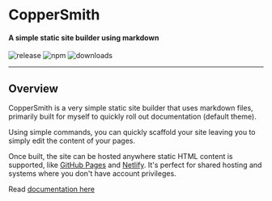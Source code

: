 # CopperSmith

#### A simple static site builder using markdown

![release](https://img.shields.io/github/release/charlgottschalk/coppersmith.svg) ![npm](https://img.shields.io/npm/v/coppersmith.svg) ![downloads](https://img.shields.io/npm/dt/coppersmith.svg)

---

## Overview

CopperSmith is a very simple static site builder that uses markdown files, primarily built for myself to quickly roll out documentation (default theme).

Using simple commands, you can quickly scaffold your site leaving you to simply edit the content of your pages.

Once built, the site can be hosted anywhere static HTML content is supported, like [GitHub Pages](https://pages.github.com/) and [Netlify](https://www.netlify.com/). It's perfect for shared hosting and systems where you don't have account privileges.

Read [documentation here](http://charlgottschalk.github.io/coppersmith/docs/)
